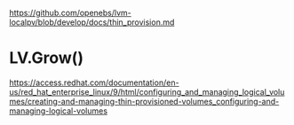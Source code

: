 https://github.com/openebs/lvm-localpv/blob/develop/docs/thin_provision.md

# LV.Grow()
https://access.redhat.com/documentation/en-us/red_hat_enterprise_linux/9/html/configuring_and_managing_logical_volumes/creating-and-managing-thin-provisioned-volumes_configuring-and-managing-logical-volumes
